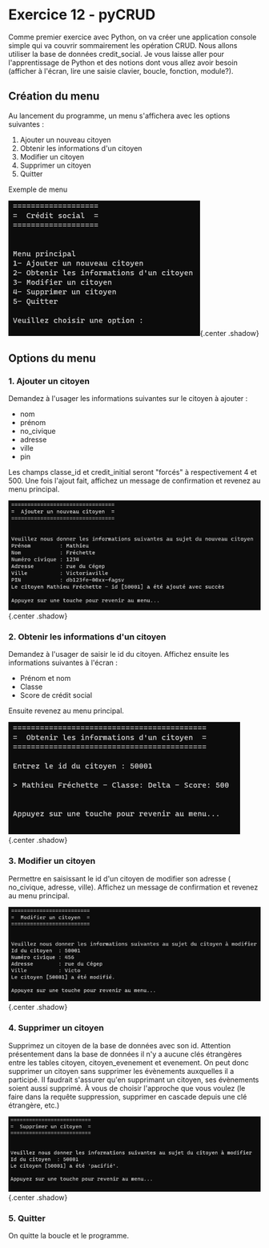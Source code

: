# Exercice 12 - pyCRUD

Comme premier exercice avec Python, on va créer une application console simple qui va couvrir sommairement les opération CRUD. Nous allons utiliser la base de données credit_social. Je vous laisse aller pour l'apprentissage de Python et des notions dont vous allez avoir besoin (afficher à l'écran, lire une saisie clavier, boucle, fonction, module?).

## Création du menu

Au lancement du programme, un menu s'affichera avec les options suivantes : 

1. Ajouter un nouveau citoyen
2. Obtenir les informations d'un citoyen
3. Modifier un citoyen
4. Supprimer un citoyen
5. Quitter

Exemple de menu

![ex12_01](../images/ex12_01.png){.center .shadow}


## Options du menu

### 1. Ajouter un citoyen

Demandez à l'usager les informations suivantes sur le citoyen à ajouter : 

- nom
- prénom
- no_civique
- adresse
- ville
- pin

Les champs classe_id et credit_initial seront "forcés" à respectivement 4 et 500. Une fois l'ajout fait, affichez un message de confirmation et revenez au menu principal.

![ex12_02](../images/ex12_02.png){.center .shadow}

### 2. Obtenir les informations d'un citoyen

Demandez à l'usager de saisir le id du citoyen. Affichez ensuite les informations suivantes à l'écran : 

- Prénom et nom
- Classe
- Score de crédit social

Ensuite revenez au menu principal.

![ex12_03](../images/ex12_03.png){.center .shadow}

### 3. Modifier un citoyen

Permettre en saisissant le id d'un citoyen de modifier son adresse ( no_civique, adresse, ville). Affichez un message de confirmation et revenez au menu principal.

![ex12_04](../images/ex12_04.png){.center .shadow}

### 4. Supprimer un citoyen

Supprimez un citoyen de la base de données avec son id. Attention présentement dans la base de données il n'y a aucune clés étrangères entre les tables citoyen, citoyen_evenement et evenement. On peut donc supprimer un citoyen sans supprimer les évènements auxquelles il a participé. Il faudrait s'assurer qu'en supprimant un citoyen, ses évènements soient aussi supprimé. À vous de choisir l'approche que vous voulez (le faire dans la requête suppression, supprimer en cascade depuis une clé étrangère, etc.)

![ex12_05](../images/ex12_05.png){.center .shadow}

### 5. Quitter

On quitte la boucle et le programme.

